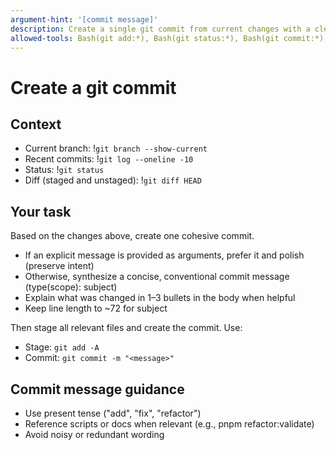 ```yaml
---
argument-hint: '[commit message]'
description: Create a single git commit from current changes with a clear, conventional message
allowed-tools: Bash(git add:*), Bash(git status:*), Bash(git commit:*), Bash(git diff:*), Bash(git branch --show-current:*), Bash(git log:*), Bash(git rev-parse:*)
---
```


# Create a git commit

## Context

- Current branch: !`git branch --show-current`
- Recent commits: !`git log --oneline -10`
- Status: !`git status`
- Diff (staged and unstaged): !`git diff HEAD`

## Your task

Based on the changes above, create one cohesive commit.

- If an explicit message is provided as arguments, prefer it and polish (preserve intent)
- Otherwise, synthesize a concise, conventional commit message (type(scope): subject)
- Explain what was changed in 1–3 bullets in the body when helpful
- Keep line length to ~72 for subject

Then stage all relevant files and create the commit. Use:

- Stage: `git add -A`
- Commit: `git commit -m "<message>"`

## Commit message guidance

- Use present tense ("add", "fix", "refactor")
- Reference scripts or docs when relevant (e.g., pnpm refactor:validate)
- Avoid noisy or redundant wording
